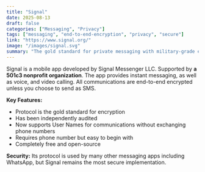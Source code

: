 ```yaml
---
title: "Signal"
date: 2025-08-13
draft: false
categories: ["Messaging", "Privacy"]
tags: ["messaging", "end-to-end-encryption", "privacy", "secure"]
link: "https://www.signal.org/"
image: "/images/signal.svg"
summary: "The gold standard for private messaging with military-grade encryption."
---
```


Signal is a mobile app developed by Signal Messenger LLC. Supported by **a 501c3 nonprofit organization**. The app provides instant messaging, as well as voice, and video calling. All communications are end-to-end encrypted unless you choose to send as SMS.

**Key Features:**
- Protocol is the gold standard for encryption 
- Has been independently audited
- Now supports User Names for communications without exchanging phone numbers
- Requires phone number but easy to begin with
- Completely free and open-source

**Security:** Its protocol is used by many other messaging apps including WhatsApp, but Signal remains the most secure implementation.